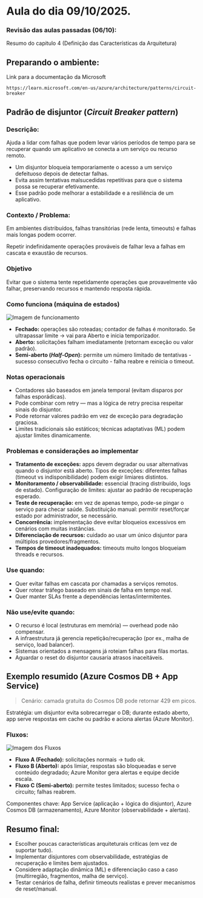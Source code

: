 # Aula do dia 09/10/2025.

### **Revisão das aulas passadas (06/10):**

Resumo do capitulo 4 (Definição das Características da Arquitetura)

## **Preparando o ambiente:** 

Link para a documentação da Microsoft
```
https://learn.microsoft.com/en-us/azure/architecture/patterns/circuit-breaker
```
## **Padrão de disjuntor (*Circuit Breaker pattern*)** 

### **Descrição:**
Ajuda a lidar com falhas que podem levar vários períodos de tempo para se recuperar quando um aplicativo se conecta a um serviço ou recurso remoto. 
- Um disjuntor bloqueia temporariamente o acesso a um serviço defeituoso depois de detectar falhas.
- Evita assim tentativas malsucedidas repetitivas para que o sistema possa se recuperar efetivamente. 
- Esse padrão pode melhorar a estabilidade e a resiliência de um aplicativo.

### **Contexto / Problema:**

Em ambientes distribuídos, falhas transitórias (rede lenta, timeouts) e falhas mais longas podem ocorrer.

Repetir indefinidamente operações prováveis de falhar leva a falhas em cascata e exaustão de recursos.

### **Objetivo**

Evitar que o sistema tente repetidamente operações que provavelmente vão falhar, preservando recursos e mantendo resposta rápida.

### Como funciona (máquina de estados)

![Imagem de funcionamento](https://learn.microsoft.com/en-us/azure/architecture/patterns/_images/circuit-breaker-diagram.png#lightbox  "Imagem dos fluxos Closed, Half-Open e Open")

- **Fechado:** operações são roteadas; contador de falhas é monitorado. Se ultrapassar limite → vai para Aberto e inicia temporizador.
- **Aberto:** solicitações falham imediatamente (retornam exceção ou valor padrão).
- **Semi-aberto (*Half-Open*):** permite um número limitado de tentativas - sucesso consecutivo fecha o circuito - falha reabre e reinicia o timeout.

### Notas operacionais
- Contadores são baseados em janela temporal (evitam disparos por falhas esporádicas).
- Pode combinar com retry — mas a lógica de retry precisa respeitar sinais do disjuntor.
- Pode retornar valores padrão em vez de exceção para degradação graciosa.
- Limites tradicionais são estáticos; técnicas adaptativas (ML) podem ajustar limites dinamicamente.

### Problemas e considerações ao implementar

- **Tratamento de exceções:** apps devem degradar ou usar alternativas quando o disjuntor está aberto.
Tipos de exceções: diferentes falhas (timeout vs indisponibilidade) podem exigir limiares distintos.
- **Monitoramento / observabilidade:** essencial (tracing distribuído, logs de estado).
Configuração de limites: ajustar ao padrão de recuperação esperado.
- **Teste de recuperação:** em vez de apenas tempo, pode-se pingar o serviço para checar saúde.
Substituição manual: permitir reset/forçar estado por administrador, se necessário.
- **Concorrência:** implementação deve evitar bloqueios excessivos em cenários com muitas instâncias.
- **Diferenciação de recursos:** cuidado ao usar um único disjuntor para múltiplos provedores/fragmentos.
- **Tempos de timeout inadequados:** timeouts muito longos bloqueiam threads e recursos.

### Use quando:
- Quer evitar falhas em cascata por chamadas a serviços remotos.
- Quer rotear tráfego baseado em sinais de falha em tempo real.
- Quer manter SLAs frente a dependências lentas/intermitentes.

### Não use/evite quando:
- O recurso é local (estruturas em memória) — overhead pode não compensar.
- A infraestrutura já gerencia repetição/recuperação (por ex., malha de serviço, load balancer).
- Sistemas orientados a mensagens já roteiam falhas para filas mortas.
- Aguardar o reset do disjuntor causaria atrasos inaceitáveis.

## Exemplo resumido (Azure Cosmos DB + App Service)
> Cenário: camada gratuita do Cosmos DB pode retornar 429 em picos.

Estratégia: um disjuntor evita sobrecarregar o DB; durante estado aberto, app serve respostas em cache ou padrão e aciona alertas (Azure Monitor).

### Fluxos:
![Imagem dos Fluxos](https://learn.microsoft.com/en-us/azure/architecture/patterns/_images/circuit-breaker-pattern.svg#lightbox  "Imagem dos fluxos Fechado, aberto e semi-aberto")
- **Fluxo A (Fechado):** solicitações normais → tudo ok.
- **Fluxo B (Aberto):** após limiar, respostas são bloqueadas e serve conteúdo degradado; Azure Monitor gera alertas e equipe decide escala.
- **Fluxo C (Semi-aberto):** permite testes limitados; sucesso fecha o circuito; falhas reabrem.

Componentes chave: App Service (aplicação + lógica do disjuntor), Azure Cosmos DB (armazenamento), Azure Monitor (observabilidade + alertas).

## Resumo final:
- Escolher poucas características arquiteturais críticas (em vez de suportar tudo).
- Implementar disjuntores com observabilidade, estratégias de recuperação e limites bem ajustados.
- Considere adaptação dinâmica (ML) e diferenciação caso a caso (multirregião, fragmentos, malha de serviço).
- Testar cenários de falha, definir timeouts realistas e prever mecanismos de reset/manual.